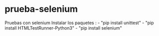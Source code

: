 # prueba-selenium
Pruebas con selenium
Instalar los paquetes : - "pip install unittest"
                        - "pip install HTMLTestRunner-Python3"
                        - "pip install selenium"